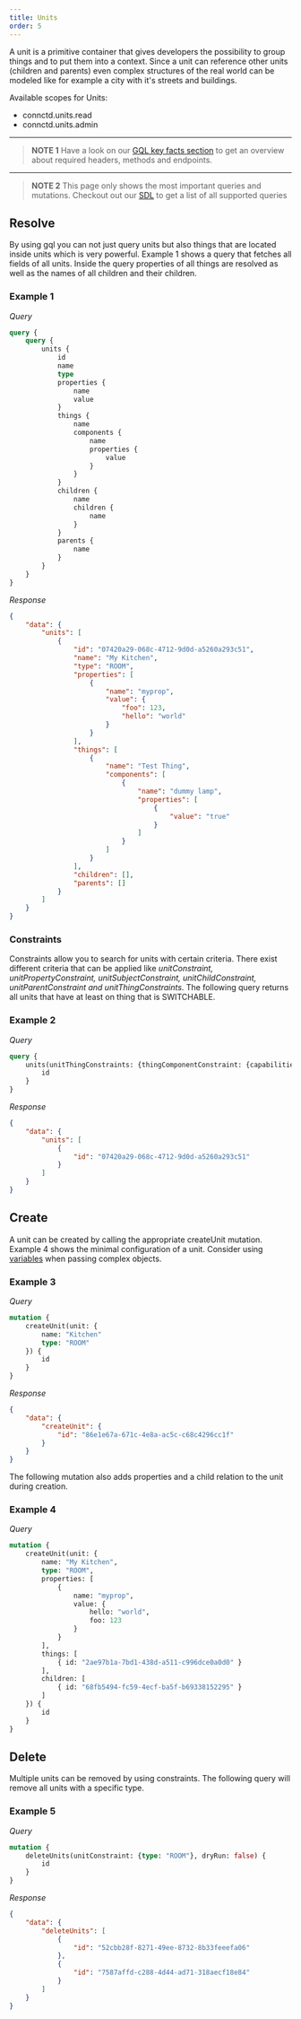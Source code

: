 ```yaml
---
title: Units
order: 5
---
```


A unit is a primitive container that gives developers the possibility to group things and to put them into a context. Since a unit can reference other units (children and parents) even complex structures of the real world can be modeled like for example a city with it's streets and buildings.

Available scopes for Units:

* connctd.units.read
* connctd.units.admin

---
> **NOTE 1**
> Have a look on our [GQL key facts section](/graphql/introduction/#quick-start) to get an overview about required headers, methods and endpoints.
---
> **NOTE 2**
> This page only shows the most important queries and mutations. Checkout out our [SDL](/graphql/tools/#sdl]) to get a list of all supported queries

## Resolve

By using gql you can not just query units but also things that are located inside units which is very powerful. Example 1 shows a query that fetches
all fields of all units. Inside the query properties of all things are resolved as well as the names of
all children and their children.

### Example 1
*Query*
```graphql
query {
    query {
        units {
            id
            name
            type
            properties {
                name
                value
            }
            things {
                name
                components {
                    name
                    properties {
                        value
                    }
                }
            }
            children {
                name
                children {
                    name
                }
            }
            parents {
                name
            }
        }
    }
}
```

*Response*
```json
{
    "data": {
        "units": [
            {
                "id": "07420a29-068c-4712-9d0d-a5260a293c51",
                "name": "My Kitchen",
                "type": "ROOM",
                "properties": [
                    {
                        "name": "myprop",
                        "value": {
                            "foo": 123,
                            "hello": "world"
                        }
                    }
                ],
                "things": [
                    {
                        "name": "Test Thing",
                        "components": [
                            {
                                "name": "dummy lamp",
                                "properties": [
                                    {
                                        "value": "true"
                                    }
                                ]
                            }
                        ]
                    }
                ],
                "children": [],
                "parents": []
            }
        ]
    }
}
```

### Constraints

Constraints allow you to search for units with certain criteria.
There exist different criteria that can be applied like *unitConstraint, unitPropertyConstraint, unitSubjectConstraint, unitChildConstraint, unitParentConstraint and unitThingConstraints*.
The following query returns all units that have at least on thing that is SWITCHABLE.

### Example 2

*Query*
```graphql
query {
    units(unitThingConstraints: {thingComponentConstraint: {capabilities: ["SWITCHABLE"]}}) {
        id
    }
}
```

*Response*
```json
{
    "data": {
        "units": [
            {
                "id": "07420a29-068c-4712-9d0d-a5260a293c51"
            }
        ]
    }
}
```

## Create

A unit can be created by calling the appropriate createUnit mutation.
Example 4 shows the minimal configuration of a unit.
Consider using [variables](/graphql/advanced/#variables) when passing complex objects.

### Example 3

*Query*
```graphql
mutation {
    createUnit(unit: {
        name: "Kitchen"
        type: "ROOM"
    }) {
        id
    }
}
```

*Response*
```json
{
    "data": {
        "createUnit": {
            "id": "86e1e67a-671c-4e8a-ac5c-c68c4296cc1f"
        }
    }
}
```

The following mutation also adds properties and a child relation to the unit during creation.

### Example 4

*Query*
```graphql
mutation {
    createUnit(unit: {
        name: "My Kitchen",
        type: "ROOM",
        properties: [
            {
                name: "myprop",
                value: {
                    hello: "world",
                    foo: 123
                }
            }
        ],
        things: [
            { id: "2ae97b1a-7bd1-438d-a511-c996dce0a0d0" }
        ],
        children: [
            { id: "68fb5494-fc59-4ecf-ba5f-b69338152295" }
        ]
    }) {
        id
    }
}
```

## Delete

Multiple units can be removed by using constraints. The following query will remove
all units with a specific type.

### Example 5

*Query*
```graphql
mutation {
    deleteUnits(unitConstraint: {type: "ROOM"}, dryRun: false) {
        id
    }
}
```

*Response*
```json
{
    "data": {
        "deleteUnits": [
            {
                "id": "52cbb28f-8271-49ee-8732-8b33feeefa06"
            },
            {
                "id": "7587affd-c288-4d44-ad71-318aecf18e84"
            }
        ]
    }
}
```
